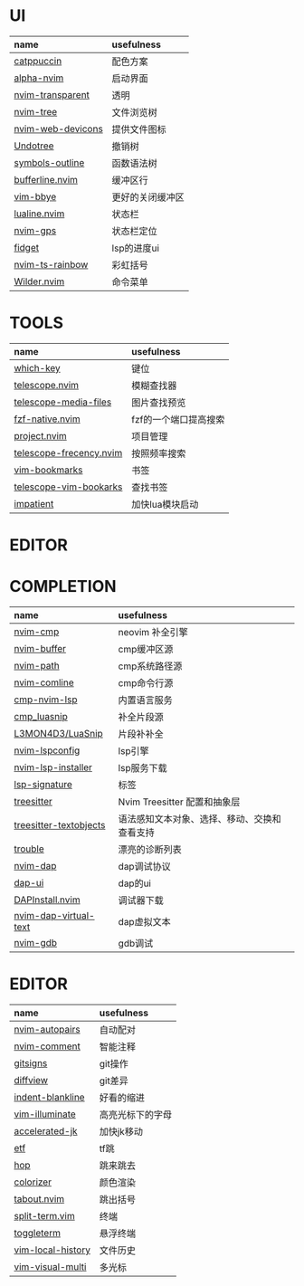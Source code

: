 # UI
| name  | usefulness  |
| :-----| :---- | 
|[catppuccin](https://github.com/catppuccin/nvim)| 配色方案 | 
|[alpha-nvim](https://github.com/goolord/alpha-nvim)  | 启动界面 |
|[nvim-transparent](https://github.com/xiyaowong/nvim-transparent) |透明 |
|[nvim-tree](https://note.youdao.com/)| 文件浏览树|
|[nvim-web-devicons](https://github.com/kyazdani42/nvim-web-devicons)|提供文件图标|
|[Undotree](https://github.com/jiaoshijie/undotree) |撤销树 |
|[symbols-outline](https://github.com/simrat39/symbols-outline.nvim)  |函数语法树|
|[bufferline.nvim](https://github.com/akinsho/bufferline.nvim)|缓冲区行|
|[vim-bbye](https://github.com/moll/vim-bbye)|更好的关闭缓冲区|
|[lualine.nvim](https://github.com/nvim-lualine/lualine.nvim)  |状态栏  |
|[nvim-gps](https://github.com/SmiteshP/nvim-gps)|状态栏定位|
|[fidget](https://github.com/j-hui/fidget.nvim)|lsp的进度ui|
|[nvim-ts-rainbow](https://github.com/p00f/nvim-ts-rainbow)|彩虹括号|
|[Wilder.nvim](https://github.com/gelguy/wilder.nvim)|命令菜单|

# TOOLS
|name| usefulness|
|:---|:---|
|[which-key](https://github.com/folke/which-key.nvim)| 键位|
|[telescope.nvim](https://github.com/nvim-telescope/telescope.nvim#default-mappings)|模糊查找器|
|[telescope-media-files](https://github.com/nvim-telescope/telescope-media-files.nvim)|图片查找预览|
|[fzf-native.nvim](https://github.com/nvim-telescope/telescope-fzf-native.nvim)|fzf的一个端口提高搜索|
|[project.nvim](https://github.com/ahmedkhalf/project.nvim)|项目管理|
|[telescope-frecency.nvim](https://github.com/nvim-telescope/telescope-frecency.nvim)|按照频率搜索|
|[vim-bookmarks](https://github.com/MattesGroeger/vim-bookmarks#bookmarks-per-working-directory)|书签|
|[telescope-vim-bookarks](https://github.com/tom-anders/telescope-vim-bookmarks.nvim)|查找书签|
|[impatient](https://github.com/lewis6991/impatient.nvim)|加快lua模块启动|

# EDITOR

# COMPLETION
|name| usefulness|
|:---|:---|
|[nvim-cmp](https://github.com/hrsh7th/nvim-cmp)|neovim 补全引擎|
|[nvim-buffer](https://github.com/hrsh7th/cmp-buffer)|cmp缓冲区源|
|[nvim-path](https://github.com/hrsh7th/cmp-path)|cmp系统路径源|
|[nvim-comline](https://github.com/hrsh7th/cmp-cmdline)|cmp命令行源|
|[cmp-nvim-lsp](https://github.com/hrsh7th/cmp-nvim-lsp)|内置语言服务|
|[cmp_luasnip](https://github.com/saadparwaiz1/cmp_luasnip)|补全片段源|
|[L3MON4D3/LuaSnip](https://github.com/L3MON4D3/LuaSnip)|片段补补全|
|[nvim-lspconfig](https://github.com/neovim/nvim-lspconfig)|lsp引擎|
|[nvim-lsp-installer](https://github.com/williamboman/nvim-lsp-installer)|lsp服务下载|
|[lsp-signature](https://github.com/ray-x/lsp_signature.nvim)|标签|
|[treesitter](https://github.com/nvim-treesitter/nvim-treesitter)|Nvim Treesitter 配置和抽象层|
|[treesitter-textobjects](https://github.com/nvim-treesitter/nvim-treesitter-textobjects)|语法感知文本对象、选择、移动、交换和查看支持|
|[trouble](https://github.com/folke/trouble.nvim)|漂亮的诊断列表|
|[nvim-dap](https://github.com/mfussenegger/nvim-dap)|dap调试协议|
|[dap-ui](https://github.com/rcarriga/nvim-dap-ui)|dap的ui|
|[DAPInstall.nvim](https://github.com/ravenxrz/DAPInstall.nvim)|调试器下载|
|[nvim-dap-virtual-text](https://github.com/theHamsta/nvim-dap-virtual-text)|dap虚拟文本 |
|[nvim-gdb](https://github.com/sakhnik/nvim-gdb)|gdb调试|

# EDITOR
|name| usefulness|
|:---|:---|
|[nvim-autopairs](https://github.com/windwp/nvim-autopairs)|自动配对|
|[nvim-comment](https://github.com/numToStr/Comment.nvim)|智能注释|
|[gitsigns](https://github.com/lewis6991/gitsigns.nvim)|git操作|
|[diffview](https://github.com/sindrets/diffview.nvim)|git差异|
|[indent-blankline](https://github.com/lukas-reineke/indent-blankline.nvim)|好看的缩进|
|[vim-illuminate](https://github.com/RRethy/vim-illuminate)|高亮光标下的字母|
|[accelerated-jk](https://github.com/rhysd/accelerated-jk)|加快jk移动|
|[etf](https://github.com/hrsh7th/vim-eft)|tf跳|
|[hop](https://github.com/phaazon/hop.nvim)|跳来跳去|
|[colorizer](https://github.com/norcalli/nvim-colorizer.lua)|颜色渲染|
|[tabout.nvim](https://github.com/abecodes/tabout.nvim)|跳出括号|
|[split-term.vim](https://github.com/vimlab/split-term.vim)|终端|
|[toggleterm](https://github.com/akinsho/toggleterm.nvim)|悬浮终端|
|[vim-local-history](https://github.com/dinhhuy258/vim-local-history)|文件历史|
|[vim-visual-multi](https://github.com/mg979/vim-visual-multi)|多光标|
